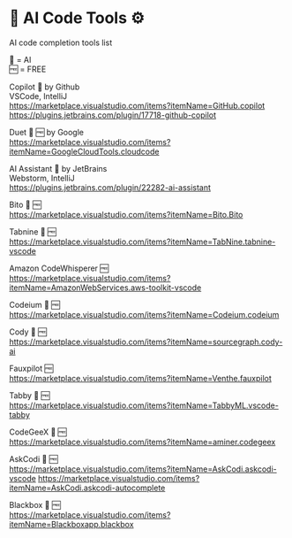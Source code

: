 # 🤖 AI Code Tools ⚙️
 AI code completion tools list  <br>

 🤖 = AI  <br>
 🆓 = FREE <br>

Copilot 🤖 by Github <br>
VSCode, IntelliJ <br>
https://marketplace.visualstudio.com/items?itemName=GitHub.copilot <br>
https://plugins.jetbrains.com/plugin/17718-github-copilot

Duet 🤖 🆓 by Google <br>
https://marketplace.visualstudio.com/items?itemName=GoogleCloudTools.cloudcode

AI Assistant 🤖 by JetBrains <br>
Webstorm, IntelliJ <br>
https://plugins.jetbrains.com/plugin/22282-ai-assistant

Bito 🤖 🆓 <br>
https://marketplace.visualstudio.com/items?itemName=Bito.Bito

Tabnine 🤖 🆓 <br>
https://marketplace.visualstudio.com/items?itemName=TabNine.tabnine-vscode

Amazon CodeWhisperer 🆓 <br>
https://marketplace.visualstudio.com/items?itemName=AmazonWebServices.aws-toolkit-vscode

Codeium 🤖 🆓 <br>
https://marketplace.visualstudio.com/items?itemName=Codeium.codeium

Cody 🤖 🆓 <br>
https://marketplace.visualstudio.com/items?itemName=sourcegraph.cody-ai

Fauxpilot 🆓 <br>
https://marketplace.visualstudio.com/items?itemName=Venthe.fauxpilot

Tabby 🤖 🆓 <br>
https://marketplace.visualstudio.com/items?itemName=TabbyML.vscode-tabby

CodeGeeX 🤖 🆓 <br>
https://marketplace.visualstudio.com/items?itemName=aminer.codegeex

AskCodi 🤖 🆓 <br>
https://marketplace.visualstudio.com/items?itemName=AskCodi.askcodi-vscode
https://marketplace.visualstudio.com/items?itemName=AskCodi.askcodi-autocomplete

Blackbox 🤖 🆓 <br>
https://marketplace.visualstudio.com/items?itemName=Blackboxapp.blackbox

<!-- more to be added. -->
